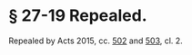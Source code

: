 # § 27-19 Repealed.

<p>Repealed by Acts 2015, cc. <a href='http://lis.virginia.gov/cgi-bin/legp604.exe?151+ful+CHAP0502'>502</a> and <a href='http://lis.virginia.gov/cgi-bin/legp604.exe?151+ful+CHAP0503'>503</a>, cl. 2.</p>